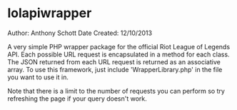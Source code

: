lolapiwrapper
=============
Author: Anthony Schott Date Created: 12/10/2013

A very simple PHP wrapper package for the official Riot League of Legends API. Each possible URL request is encapsulated in a method for each class. The JSON returned from each URL request is returned as an associative array. To use this framework, just include 'WrapperLibrary.php' in the file you want to use it in.

Note that there is a limit to the number of requests you can perform so try refreshing the page if your query doesn't work.
